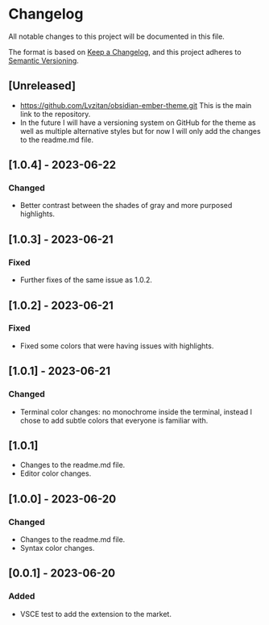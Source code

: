 # Changelog

All notable changes to this project will be documented in this file.

The format is based on [Keep a Changelog](https://keepachangelog.com/en/1.0.0/),
and this project adheres to [Semantic Versioning](https://semver.org/spec/v2.0.0.html).

## [Unreleased]

- https://github.com/Lvzitan/obsidian-ember-theme.git This is the main link to the repository.
- In the future I will have a versioning system on GitHub for the theme as well as multiple alternative styles but for now I will only add the changes to the readme.md file.

## [1.0.4] - 2023-06-22

### Changed

- Better contrast between the shades of gray and more purposed highlights.

## [1.0.3] - 2023-06-21

### Fixed

- Further fixes of the same issue as 1.0.2.

## [1.0.2] - 2023-06-21

### Fixed

- Fixed some colors that were having issues with highlights.

## [1.0.1] - 2023-06-21

### Changed

- Terminal color changes: no monochrome inside the terminal, instead I chose to add subtle colors that everyone is familiar with.

## [1.0.1]

- Changes to the readme.md file.
- Editor color changes.

## [1.0.0] - 2023-06-20

### Changed

- Changes to the readme.md file.
- Syntax color changes.

## [0.0.1] - 2023-06-20

### Added

- VSCE test to add the extension to the market.
